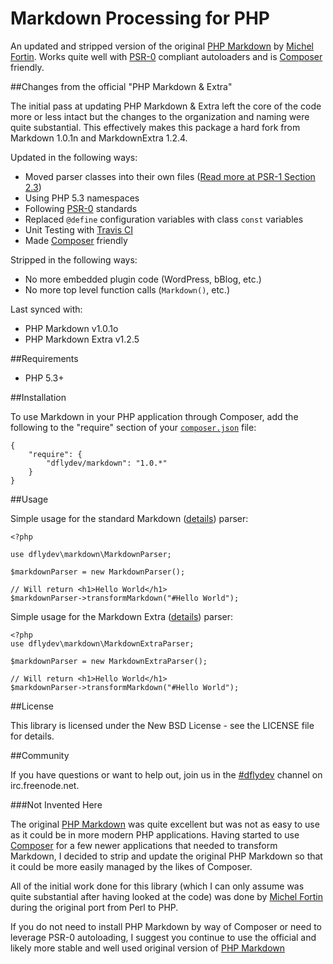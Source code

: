 # Markdown Processing for PHP

An updated and stripped version of the original [PHP Markdown](http://michelf.com/projects/php-markdown/)
by [Michel Fortin](http://michelf.com/). Works quite well with [PSR-0](https://github.com/php-fig/fig-standards/blob/master/accepted/PSR-0.md) compliant
autoloaders and is [Composer](http://getcomposer.org/) friendly.

##Changes from the official "PHP Markdown & Extra"

The initial pass at updating PHP Markdown & Extra left the core of
the code more or less intact but the changes to the organization
and naming were quite substantial. This effectively makes this package
a hard fork from Markdown 1.0.1n and MarkdownExtra 1.2.4.

Updated in the following ways:

 - Moved parser classes into their own files ([Read more at PSR-1 Section 2.3](https://github.com/php-fig/fig-standards/blob/master/accepted/PSR-1-basic-coding-standard.md#23-side-effects))
 - Using PHP 5.3 namespaces
 - Following [PSR-0](https://github.com/php-fig/fig-standards/blob/master/accepted/PSR-0.md) standards
 - Replaced `@define` configuration variables with class `const` variables
 - Unit Testing with [Travis CI](http://travis-ci.org/)
 - Made [Composer](https://packagist.org/packages/dflydev/markdown) friendly

Stripped in the following ways:

 * No more embedded plugin code (WordPress, bBlog, etc.)
 * No more top level function calls (`Markdown()`, etc.)

Last synced with:

 * PHP Markdown v1.0.1o
 * PHP Markdown Extra v1.2.5


##Requirements

 * PHP 5.3+

##Installation

To use Markdown in your PHP application through Composer, add the following to the "require" section of your [`composer.json`](http://getcomposer.org/doc/01-basic-usage.md) file:

    {
		"require": {
			"dflydev/markdown": "1.0.*"
		}
	}

##Usage

Simple usage for the standard Markdown ([details](http://michelf.com/projects/php-markdown/)) parser:

    <?php

    use dflydev\markdown\MarkdownParser;

    $markdownParser = new MarkdownParser();

    // Will return <h1>Hello World</h1>
    $markdownParser->transformMarkdown("#Hello World");

Simple usage for the Markdown Extra ([details](http://michelf.com/projects/php-markdown/extra/)) parser:

    <?php
    use dflydev\markdown\MarkdownExtraParser;

    $markdownParser = new MarkdownExtraParser();

    // Will return <h1>Hello World</h1>
    $markdownParser->transformMarkdown("#Hello World");


##License

This library is licensed under the New BSD License - see the LICENSE file for details.

##Community

If you have questions or want to help out, join us in the
[#dflydev](irc://irc.freenode.net/#dflydev) channel on irc.freenode.net.


###Not Invented Here

The original [PHP Markdown](http://michelf.com/projects/php-markdown/) was
quite excellent but was not as easy to use as it could be in more modern PHP
applications. Having started to use [Composer](http://packagist.org/) for a
few newer applications that needed to transform Markdown, I decided to strip
and update the original PHP Markdown so that it could be more easily managed
by the likes of Composer.

All of the initial work done for this library (which I can only assume
was quite substantial after having looked at the code) was done by
[Michel Fortin](http://michelf.com/) during the original port from Perl to
PHP.

If you do not need to install PHP Markdown by way of Composer or need to
leverage PSR-0 autoloading, I suggest you continue to use the official and
likely more stable and well used original version of
[PHP Markdown](http://michelf.com/projects/php-markdown/)